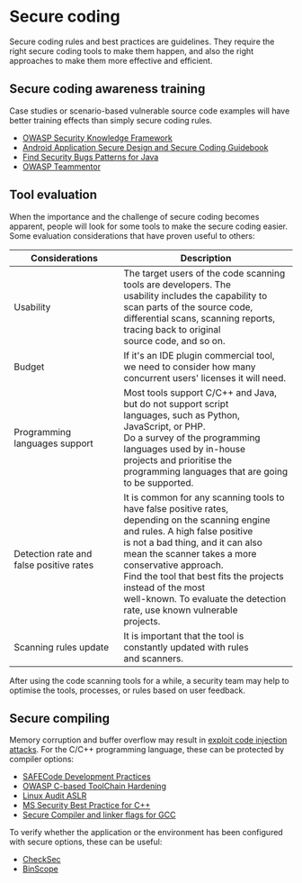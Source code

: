 # Secure coding

Secure coding rules and best practices are guidelines. They require the right secure coding tools to make them happen, and also the right approaches to make them more effective and efficient.

## Secure coding awareness training

Case studies or scenario-based vulnerable source code examples will have better training effects than simply secure coding rules.

* [OWASP Security Knowledge Framework](https://www.securityknowledgeframework.org/)
* [Android Application Secure Design and Secure Coding Guidebook](http://www.jssec.org/dl/android_securecoding_en.pdf)
* [Find Security Bugs Patterns for Java](https://find-sec-bugs.github.io/)
* [OWASP Teammentor](https://owasp.teammentor.net/angular/user/index)

## Tool evaluation

When the importance and the challenge of secure coding becomes apparent, people will look for some tools to make the secure coding easier. Some evaluation considerations that have proven useful to others:

| Considerations                             | Description                                                                                                                                                                                                                                                                                                                                                                                   |
|--------------------------------------------|-----------------------------------------------------------------------------------------------------------------------------------------------------------------------------------------------------------------------------------------------------------------------------------------------------------------------------------------------------------------------------------------------|
| Usability                                  | The target users of the code scanning tools are developers. The <br>usability includes the capability to scan parts of the source code, <br>differential scans, scanning reports, tracing back to original <br>source code, and so on.                                                                                                                                                        |
| Budget                                     | If it's an IDE plugin commercial tool, we need to consider how many <br>concurrent users' licenses it will need.                                                                                                                                                                                                                                                                              |
| Programming languages support              | Most tools support C/C++ and Java, but do not support script <br>languages, such as Python, JavaScript, or PHP. <br>Do a survey of the programming languages used by in-house<br>projects and prioritise the programming languages that are going<br>to be supported.                                                                                                                         |
| Detection rate and<br>false positive rates | It is common for any scanning tools to have false positive rates, <br>depending on the scanning engine and rules. A high false positive <br>is not a bad thing, and it can also mean the scanner takes a more <br>conservative approach. <br>Find the tool that best fits the projects instead of the most <br>well-known. To evaluate the detection rate, use known vulnerable <br>projects. |
| Scanning rules update                      | It is important that the tool is constantly updated with rules <br>and scanners.                                                                                                                                                                                                                                                                                                              |

After using the code scanning tools for a while, a security team may help to optimise the tools, processes, or rules based on user feedback.

## Secure compiling

Memory corruption and buffer overflow may result in [exploit code injection attacks](https://bof.tymyrddin.dev/). For the C/C++ programming language, these can be protected by compiler options:

* [SAFECode Development Practices](https://www.safecode.org/publication/SAFECode_Dev_Practices0211.pdf)
* [OWASP C-based ToolChain Hardening](https://www.owasp.org/index.php/C-Based_Toolchain_Hardening)
* [Linux Audit ASLR](https://linux-audit.com/linux-aslr-and-kernelrandomize_va_space-setting/)
* [MS Security Best Practice for C++](https://msdn.microsoft.com/en-us/library/k3a3hzw7.aspx)
* [Secure Compiler and linker flags for GCC](https://developers.redhat.com/blog/2018/03/21/compiler-and-linker-flags-gcc/)

To verify whether the application or the environment has been configured with secure options, these can be useful:

* [CheckSec](http://www.trapkit.de/tools/checksec.html)
* [BinScope](https://www.microsoft.com/en-us/download/details.aspx?id=44995)
